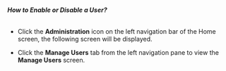 ###### **How to Enable or Disable a User?**

- Click the **Administration** icon on the left navigation bar of the Home screen, the following screen will be displayed.

    <!-- TODO: Fix broken image link below. Original path: images/image-P4N50O9D-png.png -->
    <!-- ![](images/image-P4N50O9D-png.png) -->

- Click the **Manage Users** tab from the left navigation pane to view the **Manage Users** screen. 